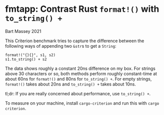 # fmtapp: Contrast Rust `format!()` with `to_string() +`
Bart Massey 2021

This Criterion benchmark tries to capture the difference
between the following ways of appending two `&str`s to get a
`String`:

    format!("{}{}", s1, s2)
    s1.to_string() + s2

The data shows roughly a constant 20ns difference on my
box. For strings above 30 characters or so, both methods
perform roughly constant-time at about 60ns for `format!()`
and 80ns for `to_string() +`. For empty strings, `format!()`
takes about 20ns and `to_string() +` takes about 10ns.

tl;dr: If you are really concerned about performance, use
`to_string() +`.

To measure on your machine, install `cargo-criterion` and
run this with `cargo criterion`.
